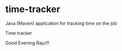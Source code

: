 # time-tracker
Java (Maven) application for tracking time on the job

Time tracker

Good Evening Raju!!! 
